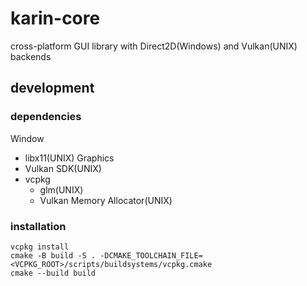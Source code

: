 # karin-core
cross-platform GUI library with Direct2D(Windows) and Vulkan(UNIX) backends

## development

### dependencies
Window
- libx11(UNIX)
Graphics
- Vulkan SDK(UNIX)
- vcpkg
  - glm(UNIX)
  - Vulkan Memory Allocator(UNIX)

### installation

```shell
vcpkg install
cmake -B build -S . -DCMAKE_TOOLCHAIN_FILE=<VCPKG_ROOT>/scripts/buildsystems/vcpkg.cmake
cmake --build build
```